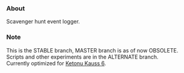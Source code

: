 ### About
Scavenger hunt event logger.

### Note
This is the STABLE branch, MASTER branch is as of now OBSOLETE.\
Scripts and other experiments are in the ALTERNATE branch.\
Currently optimized for [Ketonu Kauss 6](https://coord.info/GC82AAQ).
